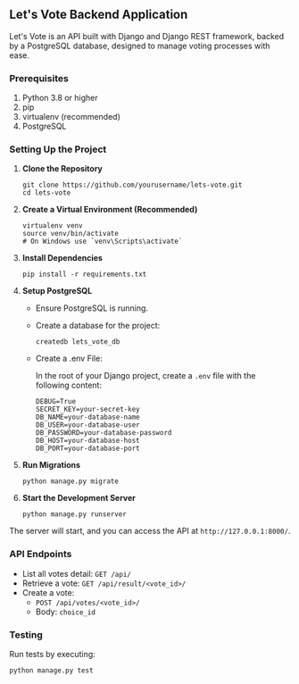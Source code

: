 
## Let's Vote Backend Application

Let's Vote is an API built with Django and Django REST framework, backed by a PostgreSQL database, designed to manage voting processes with ease.

### Prerequisites

1.  Python 3.8 or higher
2.  pip
3.  virtualenv (recommended)
4.  PostgreSQL

### Setting Up the Project

1.  **Clone the Repository**
        
    ```
    git clone https://github.com/yourusername/lets-vote.git
    cd lets-vote
    ``` 
    
2.  **Create a Virtual Environment (Recommended)**
    
    
    ```
    virtualenv venv
    source venv/bin/activate  
    # On Windows use `venv\Scripts\activate` 
    ``` 
    
3.  **Install Dependencies**
    
    `pip install -r requirements.txt` 
    
4.  **Setup PostgreSQL**
    
    -   Ensure PostgreSQL is running.
        
    -   Create a database for the project:
        
        `createdb lets_vote_db` 
        
    -   Create a .env File:
        
        In the root of your Django project, create a `.env` file with the following content:

        ```
        DEBUG=True
        SECRET_KEY=your-secret-key
        DB_NAME=your-database-name
        DB_USER=your-database-user
        DB_PASSWORD=your-database-password
        DB_HOST=your-database-host
        DB_PORT=your-database-port
        ```
        
5.  **Run Migrations**
        
    `python manage.py migrate` 
    
6.  **Start the Development Server**
    
    
    `python manage.py runserver` 
    

The server will start, and you can access the API at `http://127.0.0.1:8000/`.

### API Endpoints

-   List all votes detail: `GET /api/`
-   Retrieve a vote: `GET /api/result/<vote_id>/`
-   Create a vote: 
    -   `POST /api/votes/<vote_id>/`
    -   Body: `choice_id`


### Testing

Run tests by executing:

`python manage.py test` 
